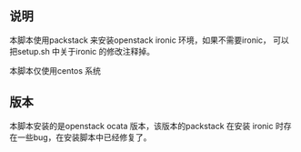 ## 说明
本脚本使用packstack 来安装openstack ironic 环境，如果不需要ironic， 可以把setup.sh 中关于ironic 的修改注释掉。

本脚本仅使用centos 系统

## 版本
本脚本安装的是openstack ocata 版本，该版本的packstack 在安装 ironic 时存在一些bug，在安装脚本中已经修复了。

